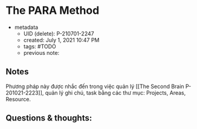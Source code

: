 # The PARA Method

- metadata
	- UID (delete): P-210701-2247
	- created: July 1, 2021 10:47 PM
	- tags: #TODO 
	- previous note:

## Notes
Phương pháp này được nhắc đến trong việc quản lý [[The Second Brain P-201021-2223]], quản lý ghi chú, task bằng các thư mục: Projects, Areas, Resource.
## Questions & thoughts:

